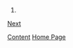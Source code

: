 
1.


[Next](/LeadershipNotes/)

[Content](/LeadershipNotes/Content)
[Home Page](/LeadershipNotes/)
